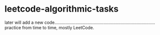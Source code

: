 # leetcode-algorithmic-tasks

later will add a new code..................................................................................
practice from time to time,
mostly LeetCode.



